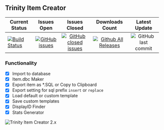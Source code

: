 ## Trinity Item Creator 
| Current Status | Issues Open | Issues Closed | Downloads Count |Latest Update |
| ------------- |:-------------:|:-------------:|:-------------:|:-------------:|
| [![Build Status](https://travis-ci.com/TrinityItemCreator/TrinityItemCreator.svg?branch=master)](https://travis-ci.com/TrinityItemCreator/TrinityItemCreator) | [![GitHub issues](https://img.shields.io/github/issues/TrinityItemCreator/TrinityItemCreator.svg)](https://github.com/TrinityItemCreator/TrinityItemCreator/issues?q=is%3Aopen+is%3Aissue) | [![GitHub closed issues](https://img.shields.io/github/issues-closed/TrinityItemCreator/TrinityItemCreator.svg)](https://github.com/TrinityItemCreator/TrinityItemCreator/issues?q=is%3Aissue+is%3Aclosed) | [![Github All Releases](https://img.shields.io/github/downloads/TrinityItemCreator/TrinityItemCreator/total.svg)](https://github.com/TrinityItemCreator/TrinityItemCreator/releases) | ![GitHub last commit](https://img.shields.io/github/last-commit/TrinityItemCreator/TrinityItemCreator.svg) |

### Functionality
- [x] Import to database
- [x] Item.dbc Maker
- [x] Export item as *.SQL or Copy to Clipboard
- [x] Export setting for sql prefix `insert` or `replace`
- [x] Load default or custom template
- [x] Save custom templates
- [x] DisplayID Finder
- [x] Stats Generator

![Trinity Item Creator 2.x](https://image.ibb.co/mgpK9U/Screenshot_1.jpg)
